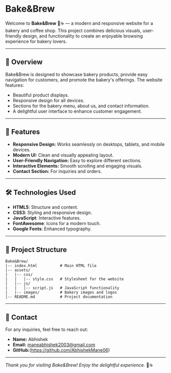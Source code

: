 # Bake&Brew

Welcome to **Bake&Brew** 🍰☕ — a modern and responsive website for a bakery and coffee shop. This project combines delicious visuals, user-friendly design, and functionality to create an enjoyable browsing experience for bakery lovers.

---

## 📌 **Overview**
Bake&Brew is designed to showcase bakery products, provide easy navigation for customers, and promote the bakery's offerings. The website features:
- Beautiful product displays.
- Responsive design for all devices.
- Sections for the bakery menu, about us, and contact information.
- A delightful user interface to enhance customer engagement.

---

## 🚀 **Features**
- **Responsive Design:** Works seamlessly on desktops, tablets, and mobile devices.
- **Modern UI:** Clean and visually appealing layout.
- **User-Friendly Navigation:** Easy to explore different sections.
- **Interactive Elements:** Smooth scrolling and engaging visuals.
- **Contact Section:** For inquiries and orders.

---

## 🛠️ **Technologies Used**
- **HTML5**: Structure and content.
- **CSS3**: Styling and responsive design.
- **JavaScript**: Interactive features.
- **FontAwesome**: Icons for a modern touch.
- **Google Fonts**: Enhanced typography.

---

## 📂 **Project Structure**
```plaintext
Bake&Brew/
|-- index.html          # Main HTML file
|-- assets/
|   |-- css/
|   |   |-- style.css   # Stylesheet for the website
|   |-- js/
|   |   |-- script.js   # JavaScript functionality
|   |-- images/         # Bakery images and logos
|-- README.md           # Project documentation
```

---

## 📧 **Contact**
For any inquiries, feel free to reach out:
- **Name:** Abhishek
- **Email:** maneabhishek2003@gmail.com 
- **GitHub:**(https://github.com/AbhishekMane06)

---

*Thank you for visiting Bake&Brew! Enjoy the delightful experience.* 🍪☕

 
